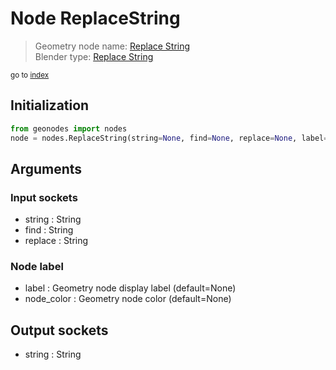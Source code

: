 
# Node ReplaceString

> Geometry node name: [Replace String](https://docs.blender.org/manual/en/latest/modeling/geometry_nodes/text/replace_string.html)<br>
  Blender type: [Replace String](https://docs.blender.org/api/current/bpy.types.FunctionNodeReplaceString.html)
  
<sub>go to [index](/docs/index.md)</sub>

## Initialization

```python
from geonodes import nodes
node = nodes.ReplaceString(string=None, find=None, replace=None, label=None, node_color=None)
```



## Arguments


### Input sockets

- string : String
- find : String
- replace : String

### Node label

- label : Geometry node display label (default=None)
- node_color : Geometry node color (default=None)

## Output sockets

- string : String
